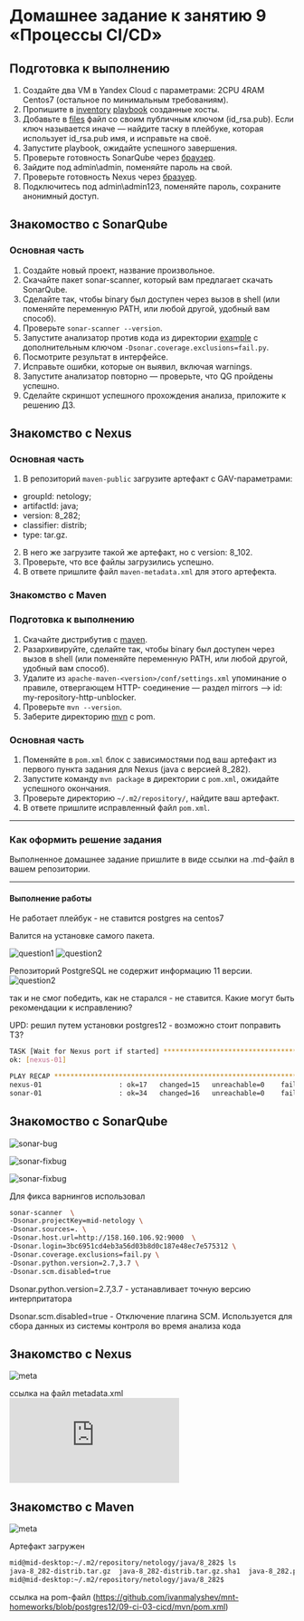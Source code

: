 # Домашнее задание к занятию 9 «Процессы CI/CD»

## Подготовка к выполнению

1. Создайте два VM в Yandex Cloud с параметрами: 2CPU 4RAM Centos7 (остальное по минимальным требованиям).
2. Пропишите в [inventory](./infrastructure/inventory/cicd/hosts.yml) [playbook](./infrastructure/site.yml) созданные хосты.
3. Добавьте в [files](./infrastructure/files/) файл со своим публичным ключом (id_rsa.pub). Если ключ называется иначе — найдите таску в плейбуке, которая использует id_rsa.pub имя, и исправьте на своё.
4. Запустите playbook, ожидайте успешного завершения.
5. Проверьте готовность SonarQube через [браузер](http://localhost:9000).
6. Зайдите под admin\admin, поменяйте пароль на свой.
7.  Проверьте готовность Nexus через [бразуер](http://localhost:8081).
8. Подключитесь под admin\admin123, поменяйте пароль, сохраните анонимный доступ.

## Знакомоство с SonarQube

### Основная часть

1. Создайте новый проект, название произвольное.
2. Скачайте пакет sonar-scanner, который вам предлагает скачать SonarQube.
3. Сделайте так, чтобы binary был доступен через вызов в shell (или поменяйте переменную PATH, или любой другой, удобный вам способ).
4. Проверьте `sonar-scanner --version`.
5. Запустите анализатор против кода из директории [example](./example) с дополнительным ключом `-Dsonar.coverage.exclusions=fail.py`.
6. Посмотрите результат в интерфейсе.
7. Исправьте ошибки, которые он выявил, включая warnings.
8. Запустите анализатор повторно — проверьте, что QG пройдены успешно.
9. Сделайте скриншот успешного прохождения анализа, приложите к решению ДЗ.

## Знакомство с Nexus

### Основная часть

1. В репозиторий `maven-public` загрузите артефакт с GAV-параметрами:

 *    groupId: netology;
 *    artifactId: java;
 *    version: 8_282;
 *    classifier: distrib;
 *    type: tar.gz.

2. В него же загрузите такой же артефакт, но с version: 8_102.
3. Проверьте, что все файлы загрузились успешно.
4. В ответе пришлите файл `maven-metadata.xml` для этого артефекта.

### Знакомство с Maven

### Подготовка к выполнению

1. Скачайте дистрибутив с [maven](https://maven.apache.org/download.cgi).
2. Разархивируйте, сделайте так, чтобы binary был доступен через вызов в shell (или поменяйте переменную PATH, или любой другой, удобный вам способ).
3. Удалите из `apache-maven-<version>/conf/settings.xml` упоминание о правиле, отвергающем HTTP- соединение — раздел mirrors —> id: my-repository-http-unblocker.
4. Проверьте `mvn --version`.
5. Заберите директорию [mvn](./mvn) с pom.

### Основная часть

1. Поменяйте в `pom.xml` блок с зависимостями под ваш артефакт из первого пункта задания для Nexus (java с версией 8_282).
2. Запустите команду `mvn package` в директории с `pom.xml`, ожидайте успешного окончания.
3. Проверьте директорию `~/.m2/repository/`, найдите ваш артефакт.
4. В ответе пришлите исправленный файл `pom.xml`.

---

### Как оформить решение задания

Выполненное домашнее задание пришлите в виде ссылки на .md-файл в вашем репозитории.

---



#### Выполнение работы

Не работает плейбук - не ставится postgres на centos7

Валится на установке самого пакета.

![question1](https://github.com/ivanmalyshev/mnt-homeworks/blob/MNT-video/09-ci-03-cicd/question1.png)
![question2](https://github.com/ivanmalyshev/mnt-homeworks/blob/MNT-video/09-ci-03-cicd/question2.png)


Репозиторий PostgreSQL не содержит информацию 11 версии.
![question2](https://github.com/ivanmalyshev/mnt-homeworks/blob/MNT-video/09-ci-03-cicd/question3.png)

так и не смог победить, как не старался - не ставится. Какие могут быть рекомендации к исправлению?


UPD:
решил путем установки postgres12 - возможно стоит поправить ТЗ?


```bash
TASK [Wait for Nexus port if started] ********************************************************************************************************************************************************
ok: [nexus-01]

PLAY RECAP ***********************************************************************************************************************************************************************************
nexus-01                   : ok=17   changed=15   unreachable=0    failed=0    skipped=2    rescued=0    ignored=0
sonar-01                   : ok=34   changed=16   unreachable=0    failed=0    skipped=1    rescued=0    ignored=0
```


## Знакомоство с SonarQube

![sonar-bug](https://github.com/ivanmalyshev/mnt-homeworks/blob/postgres12/09-ci-03-cicd/sonar/sonar-bug.png)

![sonar-fixbug](https://github.com/ivanmalyshev/mnt-homeworks/blob/postgres12/09-ci-03-cicd/sonar/sonar-fixbug.png)

![sonar-fixbug](https://github.com/ivanmalyshev/mnt-homeworks/blob/postgres12/09-ci-03-cicd/sonar/warnings.png)

Для фикса варнингов использовал
```bash
sonar-scanner  \
-Dsonar.projectKey=mid-netology \
-Dsonar.sources=. \
-Dsonar.host.url=http://158.160.106.92:9000  \
-Dsonar.login=3bc6951cd4eb3a56d03b8d0c187e48ec7e575312 \
-Dsonar.coverage.exclusions=fail.py \
-Dsonar.python.version=2.7,3.7 \
-Dsonar.scm.disabled=true
```
Dsonar.python.version=2.7,3.7 - устанавливает точную версию интерпритатора

Dsonar.scm.disabled=true - Отключение плагина SCM. Используется для сбора данных из системы контроля во время анализа кода


## Знакомство с Nexus

![meta](https://github.com/ivanmalyshev/mnt-homeworks/blob/postgres12/09-ci-03-cicd/mvn/nexus.png)

ссылка на файл metadata.xml
![meta](https://github.com/ivanmalyshev/mnt-homeworks/blob/postgres12/09-ci-03-cicd/mvn/maven-metadata.xml)



## Знакомство с Maven

![meta](https://github.com/ivanmalyshev/mnt-homeworks/blob/postgres12/09-ci-03-cicd/mvn/mvn-build.png)


Артефакт загружен
```bash
mid@mid-desktop:~/.m2/repository/netology/java/8_282$ ls
java-8_282-distrib.tar.gz  java-8_282-distrib.tar.gz.sha1  java-8_282.pom.lastUpdated  _remote.repositories
mid@mid-desktop:~/.m2/repository/netology/java/8_282$
```

ссылка на pom-файл
(https://github.com/ivanmalyshev/mnt-homeworks/blob/postgres12/09-ci-03-cicd/mvn/pom.xml)